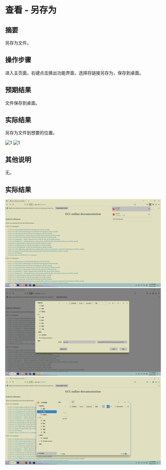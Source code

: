 # 查看 - 另存为

## 摘要

另存为文件。

## 操作步骤

进入主页面，右键点击换出功能界面，选择将链接另存为，保存到桌面。

## 预期结果

文件保存到桌面。

## 实际结果

另存为文件到想要的位置。

![1](img/下载-另存为-1.png)
![1](img/下载-另存为-2.png)

## 其他说明

无。

## 实际结果

![alt text](image-2.png)
![alt text](image-3.png)
![alt text](image-4.png)
